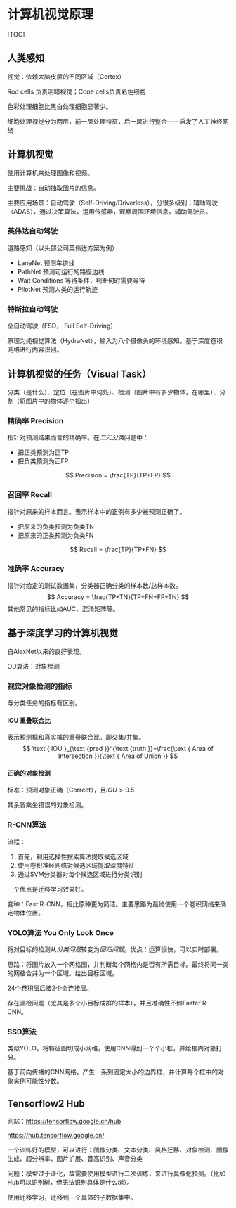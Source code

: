 # 计算机视觉原理

[TOC]



## 人类感知

视觉：依赖大脑皮层的不同区域（Cortex）

Rod cells 负责明暗视觉；Cone cells负责彩色细胞

色彩处理细胞比黑白处理细胞显著少。

细胞处理视觉分为两层，前一层处理特征，后一层进行整合——启发了人工神经网络

## 计算机视觉

使用计算机来处理图像和视频。

主要挑战：自动抽取图片的信息。

主要应用场景：自动驾驶（Self-Driving/Driverless），分很多级别；辅助驾驶（ADAS），通过决策算法，运用传感器，观察周围环境信息，辅助驾驶员。

### 英伟达自动驾驶

道路感知（以头部公司英伟达方案为例）

* LaneNet 预测车道线
* PathNet 预测可运行的路径边线
* Wait Conditions 等待条件，判断何时需要等待
* PilotNet 预测人类的运行轨迹

### 特斯拉自动驾驶

全自动驾驶（FSD， Full Self-Driving）

原理为纯视觉算法（HydraNet），输入为八个摄像头的环境感知。基于深度卷积网络进行内容识别。

## 计算机视觉的任务（Visual Task）

分类（是什么）、定位（在图片中何处）、检测（图片中有多少物体，在哪里）、分割（将图片中的物体逐个扣出）

### 精确率 Precision

指针对预测结果而言的精确率。在*二元分类*问题中：

* 把正类预测为正TP
* 把负类预测为正FP

$$
Precision = \frac{TP}{TP+FP}
$$

### 召回率 Recall

指针对原来的样本而言。表示样本中的正例有多少被预测正确了。

* 把原来的负类预测为负类TN
* 把原来的正类预测为负类FN

$$
Recall = \frac{TP}{TP+FN}
$$

### 准确率 Accuracy

指针对给定的测试数据集，分类器正确分类的样本数/总样本数。
$$
Accuracy = \frac{TP+TN}{TP+FN+FP+TN}
$$
其他常见的指标比如AUC、混淆矩阵等。

## 基于深度学习的计算机视觉

自AlexNet以来的良好表现。

OD算法：对象检测

### 视觉对象检测的指标

与分类任务的指标有区别。

#### IOU 重叠联合比

表示预测框和真实框的重叠联合比。即交集/并集。
$$
\text { IOU }_{\text {pred }}^{\text {truth }}=\frac{\text { Area of Intersection }}{\text { Area of Union }}
$$

#### 正确的对象检测

标准：预测对象正确（Correct），且$IOU>0.5$

其余皆乘坐错误的对象检测。

### R-CNN算法

流程：

1. 首先，利用选择性搜索算法提取候选区域
2. 使用卷积神经网络对候选区域提取深度特征
3. 通过SVM分类器对每个候选区域进行分类识别

一个优点是迁移学习效果好。

变种：Fast R-CNN，相比原种更为简洁。主要思路为最终使用一个卷积网络来确定物体位置。

### YOLO算法 You Only Look Once

将对目标的检测从*分类问题*转变为*回归问题*。优点：运算很快，可以实时部署。

思路：将图片放入一个网格图，并判断每个网格内是否有所需目标。最终将同一类的网格合并为一个区域。给出目标区域。

24个卷积层后接2个全连接层。

存在漏检问题（尤其是多个小目标成群的样本），并且准确性不如Faster R-CNN。

### SSD算法

类似YOLO，将特征图切成小网格，使用CNN得到一个个小框，并给框内对象打分。

基于前向传播的CNN网络，产生一系列固定大小的边界框，并计算每个框中的对象实例可能性分数。

## Tensorflow2 Hub

网站：https://tensorflow.google.cn/hub

https://hub.tensorflow.google.cn/

一个训练好的模型，可以进行：图像分类、文本分类、风格迁移、对象检测、图像生成、超分辨率、图片扩展、音高识别、声音分类

问题：模型过于泛化，故需要使用模型进行二次训练，来进行具像化预测。（比如Hub可以识别树，但无法识别具体是什么树）。

使用迁移学习，迁移到一个具体的子数据集中。



